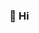 ### 👋 Hi

<!---
shoujiren/shoujiren is a ✨ special ✨ repository because its `README.md` (this file) appears on your GitHub profile.
You can click the Preview link to take a look at your changes.
--->
